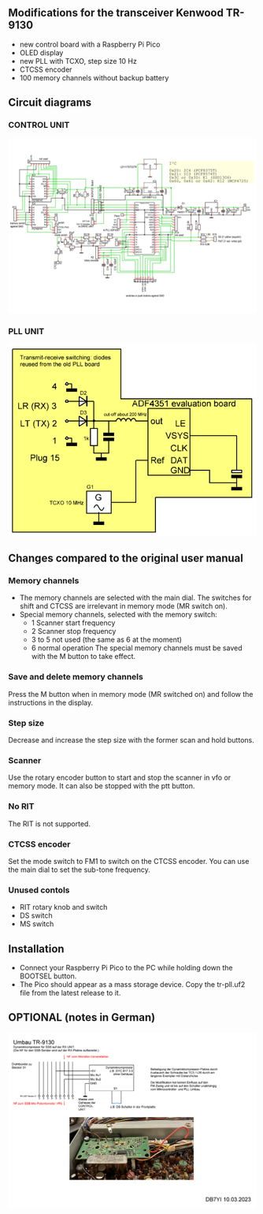 ## Modifications for the transceiver Kenwood TR-9130
* new control board with a Raspberry Pi Pico
* OLED display
* new PLL with TCXO, step size 10 Hz
* CTCSS encoder
* 100 memory channels without backup battery

## Circuit diagrams
### CONTROL UNIT
![CONTROL UNIT](CONTROL.png)

### PLL UNIT
![PLL UNIT](PLL.png)

## Changes compared to the original user manual
### Memory channels
* The memory channels are selected with the main dial. The switches for shift and CTCSS are irrelevant in memory mode (MR switch on).
* Special memory channels, selected with the memory switch:
  * 1 Scanner start frequency
  * 2 Scanner stop frequency
  * 3 to 5 not used (the same as 6 at the moment)
  * 6 normal operation
  The special memory channels must be saved with the M button to take effect.

### Save and delete memory channels
Press the M button when in memory mode (MR switched on) and follow the instructions in the display.

### Step size
Decrease and increase the step size with the former scan and hold buttons.

### Scanner
Use the rotary encoder button to start and stop the scanner in vfo or memory mode. It can also be stopped with the ptt button.

### No RIT
The RIT is not supported.

### CTCSS encoder
Set the mode switch to FM1 to switch on the CTCSS encoder. You can use the main dial to set the sub-tone frequency.

### Unused contols
* RIT rotary knob and switch
* DS switch
* MS switch

## Installation
* Connect your Raspberry Pi Pico to the PC while holding down the BOOTSEL button.
* The Pico should appear as a mass storage device. Copy the tr-pll.uf2 file from the latest release to it.
  
## OPTIONAL (notes in German)
![OPTIONAL](circuit2.png)


